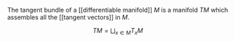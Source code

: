 The tangent bundle of a [[differentiable manifold]] $M$ is a manifold $TM$ which assembles all the [[tangent vectors]] in $M$.

$$
TM = \bigsqcup_{x \in M} T_x M
$$